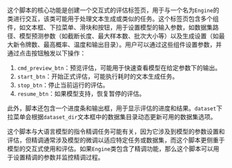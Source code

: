 这个脚本的核心功能是创建一个交互式的评估标签页，用于与一个名为`Engine`的类进行交互，该类可能用于处理文本生成或类似的任务。这个标签页包含多个组件，如文本框、下拉菜单、滑块和按钮，用于设置模型的输入参数，如数据集路径、模型预测参数（如截断长度、最大样本数、批次大小等）以及生成设置（如最大新令牌数、最高概率、温度和输出目录）。用户可以通过这些组件设置参数，并通过点击按钮触发以下操作：

1. `cmd_preview_btn`：预览评估，可能用于快速查看模型在给定参数下的输出。
2. `start_btn`：开始正式评估，可能执行耗时的文本生成任务。
3. `stop_btn`：停止当前运行的评估。
4. `resume_btn`：如果模型支持，恢复暂停的评估。

此外，脚本还包含一个进度条和输出框，用于显示评估的进度和结果。`dataset`下拉菜单会根据`dataset_dir`文本框中的数据集目录动态更新可用的数据集选项。

这个脚本与大语言模型的指令精调任务可能有关，因为它涉及到模型的参数设置和评估，但精调通常涉及模型的微调以适应特定任务或数据集，而这个脚本更侧重于模型的交互式使用和评估。如果`Engine`类包含了精调功能，那么这个脚本可以用于设置精调的参数并监控精调过程。
